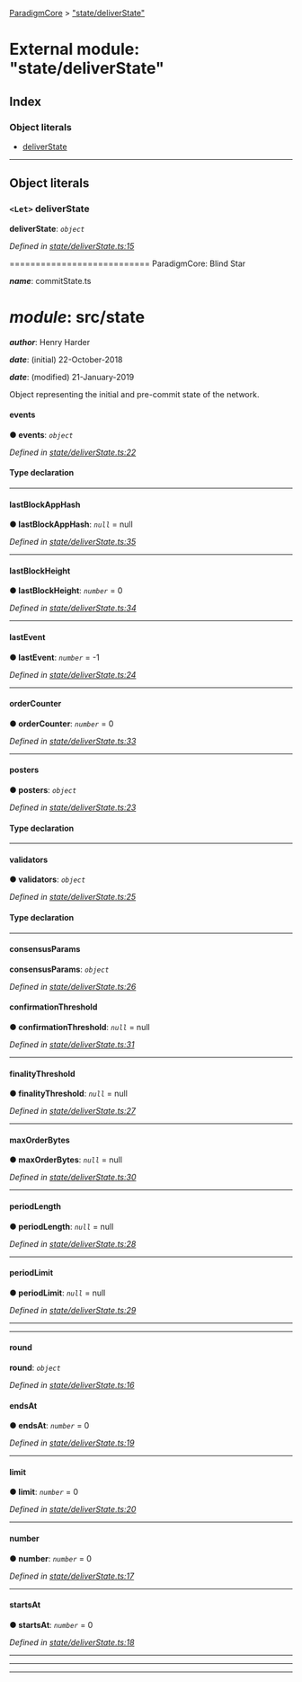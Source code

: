 [ParadigmCore](../README.md) > ["state/deliverState"](../modules/_state_deliverstate_.md)

# External module: "state/deliverState"

## Index

### Object literals

* [deliverState](_state_deliverstate_.md#deliverstate)

---

## Object literals

<a id="deliverstate"></a>

### `<Let>` deliverState

**deliverState**: *`object`*

*Defined in [state/deliverState.ts:15](https://github.com/paradigmfoundation/paradigmcore/blob/a5bd142/src/state/deliverState.ts#L15)*

\=========================== ParadigmCore: Blind Star

*__name__*: commitState.ts

*__module__*: src/state
=========

*__author__*: Henry Harder

*__date__*: (initial) 22-October-2018

*__date__*: (modified) 21-January-2019

Object representing the initial and pre-commit state of the network.

<a id="deliverstate.events"></a>

####  events

**● events**: *`object`*

*Defined in [state/deliverState.ts:22](https://github.com/paradigmfoundation/paradigmcore/blob/a5bd142/src/state/deliverState.ts#L22)*

#### Type declaration

___
<a id="deliverstate.lastblockapphash"></a>

####  lastBlockAppHash

**● lastBlockAppHash**: *`null`* =  null

*Defined in [state/deliverState.ts:35](https://github.com/paradigmfoundation/paradigmcore/blob/a5bd142/src/state/deliverState.ts#L35)*

___
<a id="deliverstate.lastblockheight"></a>

####  lastBlockHeight

**● lastBlockHeight**: *`number`* = 0

*Defined in [state/deliverState.ts:34](https://github.com/paradigmfoundation/paradigmcore/blob/a5bd142/src/state/deliverState.ts#L34)*

___
<a id="deliverstate.lastevent"></a>

####  lastEvent

**● lastEvent**: *`number`* =  -1

*Defined in [state/deliverState.ts:24](https://github.com/paradigmfoundation/paradigmcore/blob/a5bd142/src/state/deliverState.ts#L24)*

___
<a id="deliverstate.ordercounter"></a>

####  orderCounter

**● orderCounter**: *`number`* = 0

*Defined in [state/deliverState.ts:33](https://github.com/paradigmfoundation/paradigmcore/blob/a5bd142/src/state/deliverState.ts#L33)*

___
<a id="deliverstate.posters"></a>

####  posters

**● posters**: *`object`*

*Defined in [state/deliverState.ts:23](https://github.com/paradigmfoundation/paradigmcore/blob/a5bd142/src/state/deliverState.ts#L23)*

#### Type declaration

___
<a id="deliverstate.validators"></a>

####  validators

**● validators**: *`object`*

*Defined in [state/deliverState.ts:25](https://github.com/paradigmfoundation/paradigmcore/blob/a5bd142/src/state/deliverState.ts#L25)*

#### Type declaration

___
<a id="deliverstate.consensusparams"></a>

####  consensusParams

**consensusParams**: *`object`*

*Defined in [state/deliverState.ts:26](https://github.com/paradigmfoundation/paradigmcore/blob/a5bd142/src/state/deliverState.ts#L26)*

<a id="deliverstate.consensusparams.confirmationthreshold"></a>

####  confirmationThreshold

**● confirmationThreshold**: *`null`* =  null

*Defined in [state/deliverState.ts:31](https://github.com/paradigmfoundation/paradigmcore/blob/a5bd142/src/state/deliverState.ts#L31)*

___
<a id="deliverstate.consensusparams.finalitythreshold"></a>

####  finalityThreshold

**● finalityThreshold**: *`null`* =  null

*Defined in [state/deliverState.ts:27](https://github.com/paradigmfoundation/paradigmcore/blob/a5bd142/src/state/deliverState.ts#L27)*

___
<a id="deliverstate.consensusparams.maxorderbytes"></a>

####  maxOrderBytes

**● maxOrderBytes**: *`null`* =  null

*Defined in [state/deliverState.ts:30](https://github.com/paradigmfoundation/paradigmcore/blob/a5bd142/src/state/deliverState.ts#L30)*

___
<a id="deliverstate.consensusparams.periodlength"></a>

####  periodLength

**● periodLength**: *`null`* =  null

*Defined in [state/deliverState.ts:28](https://github.com/paradigmfoundation/paradigmcore/blob/a5bd142/src/state/deliverState.ts#L28)*

___
<a id="deliverstate.consensusparams.periodlimit"></a>

####  periodLimit

**● periodLimit**: *`null`* =  null

*Defined in [state/deliverState.ts:29](https://github.com/paradigmfoundation/paradigmcore/blob/a5bd142/src/state/deliverState.ts#L29)*

___

___
<a id="deliverstate.round"></a>

####  round

**round**: *`object`*

*Defined in [state/deliverState.ts:16](https://github.com/paradigmfoundation/paradigmcore/blob/a5bd142/src/state/deliverState.ts#L16)*

<a id="deliverstate.round.endsat"></a>

####  endsAt

**● endsAt**: *`number`* = 0

*Defined in [state/deliverState.ts:19](https://github.com/paradigmfoundation/paradigmcore/blob/a5bd142/src/state/deliverState.ts#L19)*

___
<a id="deliverstate.round.limit"></a>

####  limit

**● limit**: *`number`* = 0

*Defined in [state/deliverState.ts:20](https://github.com/paradigmfoundation/paradigmcore/blob/a5bd142/src/state/deliverState.ts#L20)*

___
<a id="deliverstate.round.number"></a>

####  number

**● number**: *`number`* = 0

*Defined in [state/deliverState.ts:17](https://github.com/paradigmfoundation/paradigmcore/blob/a5bd142/src/state/deliverState.ts#L17)*

___
<a id="deliverstate.round.startsat"></a>

####  startsAt

**● startsAt**: *`number`* = 0

*Defined in [state/deliverState.ts:18](https://github.com/paradigmfoundation/paradigmcore/blob/a5bd142/src/state/deliverState.ts#L18)*

___

___

___

